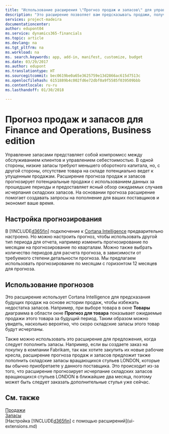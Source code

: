 ```yaml
---
title: "Использование расширения \"Прогноз продаж и запасов\" для управления запасами | Microsoft Docs"
description: "Это расширение позволяет вам предсказывать продажи, получать четкую информацию о товарах, которые скоро закончатся, и даже создавать запросы на пополнение для поставщиков."
services: project-madeira
documentationcenter: 
author: edupont04
ms.service: dynamics365-financials
ms.topic: article
ms.devlang: na
ms.tgt_pltfrm: na
ms.workload: na
ms. search.keywords: app, add-in, manifest, customize, budget
ms.date: 03/29/2017
ms.author: edupont
ms.translationtype: HT
ms.sourcegitcommit: bec0619be0a65e3625759e13d2866ac615d7513c
ms.openlocfilehash: 6151889b4c002fd6e72dbf0a9f5585f039509bbb
ms.contentlocale: ru-ru
ms.lasthandoff: 01/30/2018

---
```

# <a name="sales-and-inventory-forecast-for-finance-and-operations-business-edition"></a>Прогноз продаж и запасов для Finance and Operations, Business edition 
Управление запасами представляет собой компромисс между обслуживанием клиентов и управлением себестоимостью. В одной стороны, низкие запасы требуют меньшего оборотного капитала, но, с другой стороны, отсутствие товара на складе потенциально ведет к упущенным продажам. Расширение прогноза продаж и запасов прогнозирует потенциальные продажи с использованием данных за прошедшие периоды и предоставляет ясный обзор ожидаемых случаев исчерпания складских запасов. На основании прогноза расширение помогает создавать запросы на пополнение для ваших поставщиков и экономит ваше время.  

## <a name="setting-up-forecasting"></a>Настройка прогнозирования
В [!INCLUDE[d365fin](includes/d365fin_md.md)] подключение к [Cortana Intelligence](https://www.microsoft.com/en-us/cloud-platform/what-is-cortana-intelligence-suite) предварительно настроено. Но можно настроить прогноз, чтобы использовать другой тип периода для отчета, например изменить прогнозирование по месяцам на прогнозирование по кварталам. Можно также выбрать количество периодов для расчета прогноза, в зависимости от требуемого степени детальности прогноза. Мы предлагаем использовать прогнозирование по месяцам с горизонтом 12 месяцев для прогноза.  

## <a name="using-the-forecasts"></a>Использование прогнозов
Это расширение использует Cortana Intelligence для предсказания будущих продаж на основе истории продаж, чтобы избежать недостатка запасов. Например, при выборе товара в окне **Товары** диаграмма в области окне **Прогноз для товара** показывает ожидаемые продажи этого товара за будущий период. Таким образом можно увидеть, насколько вероятно, что скоро складские запасы этого товар будут исчерпаны.  

Также можно использовать это расширение для предложения, когда следует пополнить запасы. Например, если вы создаете заказ на покупку в компании Fabrikam, так как хотите закупить их новые рабочие кресла, расширение прогноза продаж и запасов предложит также пополнить складские запасы вращающихся стульев LONDON, которые вы обычно приобретаете у данного поставщика. Это происходит из-за того, что расширение прогнозирует исчерпание складских запасов вращающихся стульев LONDON в ближайшие два месяца, поэтому может быть следует заказать дополнительные стулья уже сейчас.  

## <a name="see-also"></a>См. также
[Продажи](sales-manage-sales.md)  
[Запасы](inventory-manage-inventory.md)  
[Настройка [!INCLUDE[d365fin](includes/d365fin_md.md)] с помощью расширений](ui-extensions.md)  


